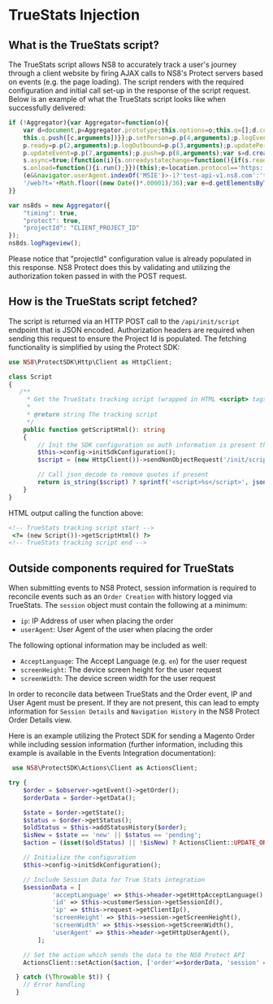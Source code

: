 # TrueStats Injection

## What is the TrueStats script?
The TrueStats script allows NS8 to accurately track a user's journey through a client website by firing AJAX calls to NS8's Protect servers based on events (e.g. the page loading). The script renders with the required configuration and initial call set-up in the response of the script request. Below is an example of what the TrueStats script looks like when successfully delivered:
```js
if (!Aggregator){var Aggregator=function(o){
    var d=document,p=Aggregator.prototype;this.options=o;this.q=[];d.cookie='__na_c=1';p.p=function(c){return function(){
    this.q.push([c,arguments])}};p.setPerson=p.p(4,arguments);p.logEvent=p.p(0,arguments);p.logPageview=p.p(1,arguments);
    p.ready=p.p(2,arguments);p.logOutbound=p.p(3,arguments);p.updatePerson=p.p(5,arguments);p.updateSession=p.p(6,arguments);
    p.updateEvent=p.p(7,arguments);p.push=p.p(8,arguments);var s=d.createElement('script');s.type='text/javascript';
    s.async=true;(function(i){s.onreadystatechange=function(){if(s.readyState=='loaded'||s.readyState=='complete'){i.run();}};
    s.onload=function(){i.run();}})(this);e=location.protocol=='https:';s.src='http'+(e?'s://':'://')+
    (e&&navigator.userAgent.indexOf('MSIE')>-1?'test-api-v1.ns8.com':'test-api-v1.ns8.com').replace('{0}',o.projectId)+
    '/web?t='+Math.floor((new Date()*.00001)/36);var e=d.getElementsByTagName('script')[0];e.parentNode.insertBefore(s,e);
}}

var ns8ds = new Aggregator({
    "timing": true,
    "protect": true,
    "projectId": "CLIENT_PROJECT_ID"
});
ns8ds.logPageview();
```
Please notice that "projectId" configuration value is already populated in this response. NS8 Protect does this by validating and utilizing the authorization token passed in with the POST request.

## How is the TrueStats script fetched?
The script is returned via an HTTP POST call to the `/api/init/script` endpoint that is JSON encoded. Authorization headers are required when sending this request to ensure the Project Id is populated. The fetching functionality is simplified by using the Protect SDK:
```php
use NS8\ProtectSDK\Http\Client as HttpClient;

class Script
{
   /**
     * Get the TrueStats tracking script (wrapped in HTML <script> tags).
     *
     * @return string The tracking script
     */
    public function getScriptHtml(): string
    {
        // Init the SDK configuration so auth information is present then fetch the script
        $this->config->initSdkConfiguration();
        $script = (new HttpClient())->sendNonObjectRequest('/init/script');

        // Call json_decode to remove quotes if present
        return is_string($script) ? sprintf('<script>%s</script>', json_decode($script)) : '';
    }
}
```

HTML output calling the function above:
```html
<!-- TrueStats tracking script start -->
 <?= (new Script())->getScriptHtml() ?>
<!-- TrueStats tracking script end -->
```

## Outside components required for TrueStats
When submitting events to NS8 Protect, session information is required to reconcile events such as  an `Order Creation` with history logged via TrueStats. The `session` object must contain the following at a minimum:
* `ip`: IP Address of user when placing the order
* `userAgent`: User Agent of the user when placing the order

The following optional information may be included as well:
* `AcceptLanguage`: The Accept Language (e.g. `en`) for the user request
* `screenHeight`: The device screen height for the user request
* `screenWidth`: The device screen width for the user request

In order to reconcile data between TrueStats and the Order event, IP and User Agent must be present. If they are not present, this can lead to empty information for `Session Details` and `Navigation History` in the NS8 Protect Order Details view.

Here is an example utilizing the Protect SDK for sending a Magento Order while including session information (further information, including this example is available in the Events Integration documentation):
```php
 use NS8\ProtectSDK\Actions\Client as ActionsClient;

try {
    $order = $observer->getEvent()->getOrder();
    $orderData = $order->getData();

    $state = $order->getState();
    $status = $order->getStatus();
    $oldStatus = $this->addStatusHistory($order);
    $isNew = $state == 'new' || $status == 'pending';
    $action = (isset($oldStatus) || !$isNew) ? ActionsClient::UPDATE_ORDER_STATUS_ACTION :  ActionsClient::CREATE_ORDER_ACTION;

    // Initialize the configuration
    $this->config->initSdkConfiguration();

    // Include Session Data for True Stats integration
    $sessionData = [
            'acceptLanguage' => $this->header->getHttpAcceptLanguage(),
            'id' => $this->customerSession->getSessionId(),
            'ip' => $this->request->getClientIp(),
            'screenHeight' => $this->session->getScreenHeight(),
            'screenWidth' => $this->session->getScreenWidth(),
            'userAgent' => $this->header->getHttpUserAgent(),
        ];

    // Set the action which sends the data to the NS8 Protect API
    ActionsClient::setAction($action, ['order'=>$orderData, 'session' => $sessionData]);

  } catch (\Throwable $t)) {
    // Error handling
  }
```
